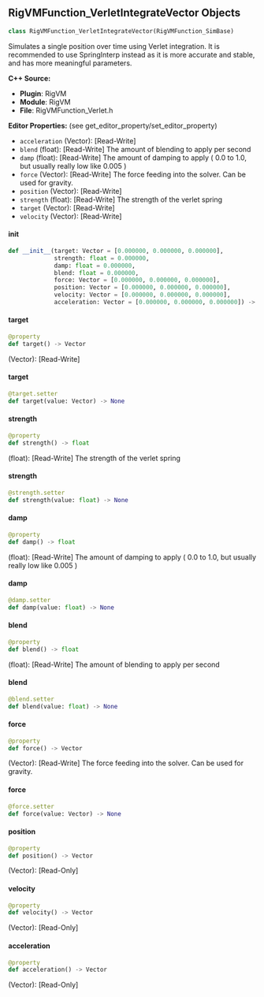 ## RigVMFunction_VerletIntegrateVector Objects

```python
class RigVMFunction_VerletIntegrateVector(RigVMFunction_SimBase)
```

Simulates a single position over time using Verlet integration. It is recommended to use SpringInterp instead as it
is more accurate and stable, and has more meaningful parameters.

**C++ Source:**

- **Plugin**: RigVM
- **Module**: RigVM
- **File**: RigVMFunction_Verlet.h

**Editor Properties:** (see get_editor_property/set_editor_property)

- ``acceleration`` (Vector):  [Read-Write]
- ``blend`` (float):  [Read-Write] The amount of blending to apply per second
- ``damp`` (float):  [Read-Write] The amount of damping to apply ( 0.0 to 1.0, but usually really low like 0.005 )
- ``force`` (Vector):  [Read-Write] The force feeding into the solver. Can be used for gravity.
- ``position`` (Vector):  [Read-Write]
- ``strength`` (float):  [Read-Write] The strength of the verlet spring
- ``target`` (Vector):  [Read-Write]
- ``velocity`` (Vector):  [Read-Write]

<a id="unreal.RigVMFunction_VerletIntegrateVector.__init__"></a>

#### __init__

```python
def __init__(target: Vector = [0.000000, 0.000000, 0.000000],
             strength: float = 0.000000,
             damp: float = 0.000000,
             blend: float = 0.000000,
             force: Vector = [0.000000, 0.000000, 0.000000],
             position: Vector = [0.000000, 0.000000, 0.000000],
             velocity: Vector = [0.000000, 0.000000, 0.000000],
             acceleration: Vector = [0.000000, 0.000000, 0.000000]) -> None
```

<a id="unreal.RigVMFunction_VerletIntegrateVector.target"></a>

#### target

```python
@property
def target() -> Vector
```

(Vector):  [Read-Write]

<a id="unreal.RigVMFunction_VerletIntegrateVector.target"></a>

#### target

```python
@target.setter
def target(value: Vector) -> None
```

<a id="unreal.RigVMFunction_VerletIntegrateVector.strength"></a>

#### strength

```python
@property
def strength() -> float
```

(float):  [Read-Write] The strength of the verlet spring

<a id="unreal.RigVMFunction_VerletIntegrateVector.strength"></a>

#### strength

```python
@strength.setter
def strength(value: float) -> None
```

<a id="unreal.RigVMFunction_VerletIntegrateVector.damp"></a>

#### damp

```python
@property
def damp() -> float
```

(float):  [Read-Write] The amount of damping to apply ( 0.0 to 1.0, but usually really low like 0.005 )

<a id="unreal.RigVMFunction_VerletIntegrateVector.damp"></a>

#### damp

```python
@damp.setter
def damp(value: float) -> None
```

<a id="unreal.RigVMFunction_VerletIntegrateVector.blend"></a>

#### blend

```python
@property
def blend() -> float
```

(float):  [Read-Write] The amount of blending to apply per second

<a id="unreal.RigVMFunction_VerletIntegrateVector.blend"></a>

#### blend

```python
@blend.setter
def blend(value: float) -> None
```

<a id="unreal.RigVMFunction_VerletIntegrateVector.force"></a>

#### force

```python
@property
def force() -> Vector
```

(Vector):  [Read-Write] The force feeding into the solver. Can be used for gravity.

<a id="unreal.RigVMFunction_VerletIntegrateVector.force"></a>

#### force

```python
@force.setter
def force(value: Vector) -> None
```

<a id="unreal.RigVMFunction_VerletIntegrateVector.position"></a>

#### position

```python
@property
def position() -> Vector
```

(Vector):  [Read-Only]

<a id="unreal.RigVMFunction_VerletIntegrateVector.velocity"></a>

#### velocity

```python
@property
def velocity() -> Vector
```

(Vector):  [Read-Only]

<a id="unreal.RigVMFunction_VerletIntegrateVector.acceleration"></a>

#### acceleration

```python
@property
def acceleration() -> Vector
```

(Vector):  [Read-Only]

<a id="unreal.RigUnit_VerletIntegrateVector"></a>